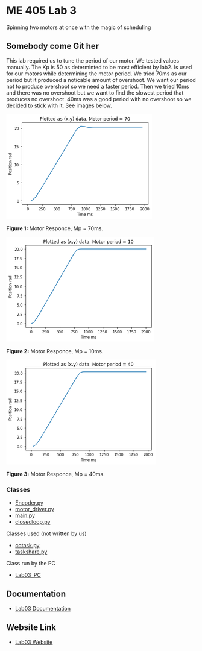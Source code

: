 # ME 405 Lab 3

Spinning two motors at once with the magic of scheduling

## Somebody come Git her

This lab required us to tune the period of our motor. We tested values manually.
The Kp is 50 as determinted to be most efficient by lab2. Is used for our motors while determining the motor period.
We tried 70ms as our period but it produced a noticable amount of overshoot. We want our period not to produce overshoot so we need a faster period. 
Then we tried 10ms and there was no overshoot but we want to find the slowest period that produces no overshoot. 
40ms was a good period with no overshoot so we decided to stick with it. See images below.


![Mp10](MP70.png)

__Figure 1:__ Motor Responce, Mp = 70ms.


![Mp20](MP10.png)

__Figure 2:__ Motor Responce, Mp = 10ms.


![Mp50](MP40.png)

__Figure 3:__ Motor Responce, Mp = 40ms.


### Classes

* [Encoder.py](https://github.com/danrmunic/405Lab3/blob/main/src/Encoder.py)
* [motor_driver.py](https://github.com/danrmunic/405Lab3/blob/main/src/motor_driver.py)
* [main.py](https://github.com/danrmunic/405Lab3/blob/main/src/main.py)
* [closedloop.py](https://github.com/danrmunic/405Lab3/blob/main/src/closedloop.py)

Classes used (not written by us)

* [cotask.py](https://github.com/danrmunic/405Lab3/blob/main/src/cotask.py)
* [taskshare.py](https://github.com/danrmunic/405Lab3/blob/main/src/task_share.py)

Class run by the PC

* [Lab03_PC](https://github.com/danrmunic/405Lab3/blob/main/src/Lab03_PC.py)

## Documentation

* [Lab03 Documentation](https://github.com/danrmunic/405Lab3)

## Website Link

* [Lab03 Website](https://danrmunic.github.io/405Lab3/index.html)
